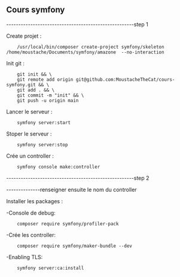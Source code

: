 ## Cours symfony

-----------------------------------------------------step 1

Create projet :

        /usr/local/bin/composer create-project symfony/skeleton /home/moustache/Documents/symfony/amazone  --no-interaction
        
Init git :         
        
        git init && \
        git remote add origin git@github.com:MoustacheTheCat/cours-symfony.git && \
        git add . && \
        git commit -m "init" && \
        git push -u origin main

Lancer le serveur :

        symfony server:start

Stoper le serveur :

        symfony server:stop

Crée un controller :

        symfony console make:controller

-----------------------------------------------------step 2



--------------renseigner ensuite le nom du controller 


Installer les packages :

-Console de debug:

        composer require symfony/profiler-pack 
    
-Crée les controller:

        composer require symfony/maker-bundle --dev
-Enabling TLS:

        symfony server:ca:install